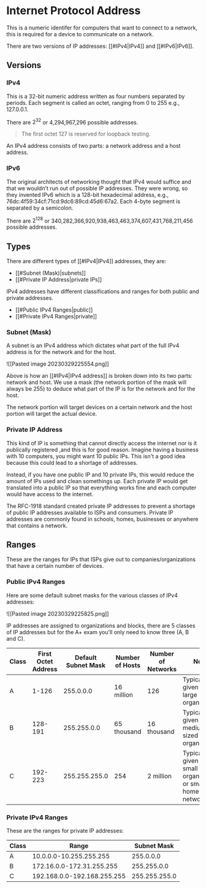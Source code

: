 # Internet Protocol Address

This is a numeric identifer for computers that want to connect to a network, this is required for a device to communicate on a network.

There are two versions of IP addresses: [[#IPv4|IPv4]] and [[#IPv6|IPv6]].

## Versions

### IPv4

This is a 32-bit numeric address written as four numbers separated by periods. Each segment is called an octet, ranging from 0 to 255 e.g., 127.0.0.1.

There are $2^{32}$ or 4,294,967,296 possible addresses.

>The first octet 127 is reserved for loopback testing.

An IPv4 address consists of two parts: a network address and a host address.

### IPv6

The original architects of networking thought that IPv4 would suffice and that we wouldn't run out of possible IP addresses. They were wrong, so they invented IPv6 which is a 128-bit hexadecimal address, e.g., 76dc:4f59:34cf:71cd:9dc6:89cd:45d6:67a2. Each 4-byte segment is separated by a semicolon.

There are $2^{128}$ or 340,282,366,920,938,463,463,374,607,431,768,211,456 possible addresses.

## Types

There are different types of [[#IPv4|IPv4]] addresses, they are:

- [[#Subnet (Mask)|subnets]]
- [[#Private IP Address|private IPs]]

IPv4 addresses have different classifications and ranges for both public and private addresses.

- [[#Public IPv4 Ranges|public]]
- [[#Private IPv4 Ranges|private]]

### Subnet (Mask)

A subnet is an IPv4 address which dictates what part of the full IPv4 address is for the network and for the host.

![[Pasted image 20230329225554.png]]

Above is how an [[#IPv4|IPv4 address]] is broken down into its two parts: network and host. We use a mask (the network portion of the mask will always be 255) to deduce what part of the IP is for the network and for the host.

The network portion will target devices on a certain network and the host portion will target the actual device.

### Private IP Address

This kind of IP is something that cannot directly access the internet nor is it publically registered ,and this is for good reason. Imagine having a business with 10 computers, you might want 10 public IPs. This isn't a good idea because this could lead to a shortage of addresses.

Instead, if you have one public IP and 10 private IPs, this would reduce the amount of IPs used and clean somethings up. Each private IP would get translated into a public IP so that everything works fine and each computer would have access to the internet.

The RFC-1918 standard created private IP addresses to prevent a shortage of public IP addresses available to ISPs and consumers. Private IP addresses are commonly found in schools, homes, businesses or anywhere that contains a network.

## Ranges

These are the ranges for IPs that ISPs give out to companies/organizations that have a certain number of devices.

### Public IPv4 Ranges

Here are some default subnet masks for the various classes of IPv4 addresses:

![[Pasted image 20230329225825.png]]

IP addresses are assigned to organizations and blocks, there are 5 classes of IP addresses but for the A+ exam you'll only need to know three (A, B and C).

|Class|First Octet Address|Default Subnet Mask|Number of Hosts|Number of Networks|Notes|
|-|-|-|-|-|-|
|A|1-126|255.0.0.0|16 million|126|Typically given to large organizations|
|B|128-191|255.255.0.0|65 thousand|16 thousand|Typically given to medium sized organizations|
|C|192-223|255.255.255.0|254|2 million|Typically given to small organizations or small home networks|

### Private IPv4 Ranges

These are the ranges for private IP addresses:

|Class|Range|Subnet Mask|
|-|-|-|
|A|10.0.0.0-10.255.255.255|255.0.0.0|
|B|172.16.0.0-172.31.255.255|255.255.0.0|
|C|192.168.0.0-192.168.255.255|255.255.255.0|
